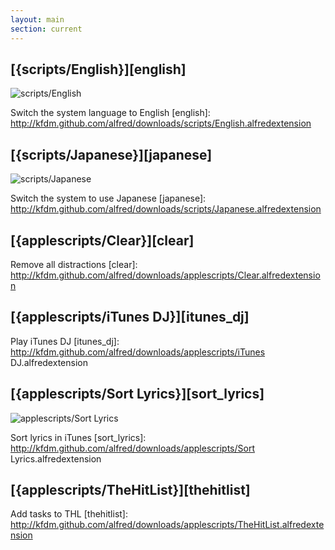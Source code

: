```yaml
---
layout: main
section: current
---
```

## [\{scripts/English\}][english]
![scripts/English](http://kfdm.github.com/alfred/images/scripts/english.png)

Switch the system language to English
[english]: http://kfdm.github.com/alfred/downloads/scripts/English.alfredextension

## [\{scripts/Japanese\}][japanese]
![scripts/Japanese](http://kfdm.github.com/alfred/images/scripts/japanese.png)

Switch the system to use Japanese
[japanese]: http://kfdm.github.com/alfred/downloads/scripts/Japanese.alfredextension

## [\{applescripts/Clear\}][clear]
Remove all distractions
[clear]: http://kfdm.github.com/alfred/downloads/applescripts/Clear.alfredextension

## [\{applescripts/iTunes DJ\}][itunes_dj]
Play iTunes DJ
[itunes_dj]: http://kfdm.github.com/alfred/downloads/applescripts/iTunes DJ.alfredextension

## [\{applescripts/Sort Lyrics\}][sort_lyrics]
![applescripts/Sort Lyrics](http://kfdm.github.com/alfred/images/applescripts/sort_lyrics.png)

Sort lyrics in iTunes
[sort_lyrics]: http://kfdm.github.com/alfred/downloads/applescripts/Sort Lyrics.alfredextension

## [\{applescripts/TheHitList\}][thehitlist]
Add tasks to THL
[thehitlist]: http://kfdm.github.com/alfred/downloads/applescripts/TheHitList.alfredextension

